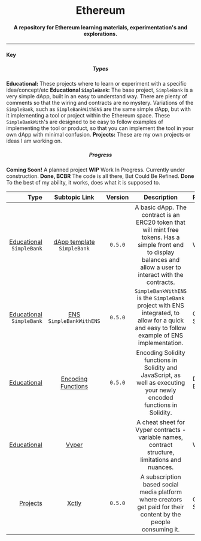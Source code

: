 <div align="center">
   <h1>
      Ethereum
   </h1>
   <h4>
      A repository for Ethereum learning materials, experimentation's and explorations. 
   </h4>
</div>

---- 

#### Key

<div align="center">
<h5>Types</h5>
</div>

**Educational:** These projects where to learn or experiment with a specific idea/concept/etc 
**Educational `SimpleBank`:** The base project,     `SimpleBank` is a very simple dApp, built in an easy to understand way. There are plenty of comments so that the wiring and contracts are no mystery. Variations of the `SimpleBank`, such as `SimpleBankWithENS` are the same simple dApp, but with it implementing a tool or project within the Ethereum space. These `SimpleBankWith`'s are designed to be easy to follow examples of implementing the tool or product, so that you can implement the tool in your own dApp with minimal confusion. 
**Projects:** These are my own projects or ideas I am working on.  

<div align="center">
<h5>Progress</h5>
</div>

**Coming Soon!** A planned project 
**WIP** Work In Progress. Currently under construction.
**Done, BCBR** The code is all there, But Could Be Refined.
**Done** To the best of my ability, it works, does what it is supposed to. 

| Type | Subtopic Link | Version | Description | Progress |
|------:|:-------------:|:-------:|:-----------:|:---------|
| [Educational](Educational) `SimpleBank` | [dApp template](Educational\SimpleBank) `SimpleBank` | `0.5.0` | A basic dApp. The contract is an ERC20 token that will mint free tokens. Has a simple front end to display balances and allow a user to interact with the contracts. | WIP |
| [Educational](Educational) `SimpleBank` | [ENS]() `SimpleBankWithENS` | `0.5.0` | `SimpleBankWithENS` is the `SimpleBank` project with ENS integrated, to allow for a quick and easy to follow example of ENS implementation. | Coming Soon! |
| [Educational](Educational) | [Encoding Functions](Educational\Encoding) | `0.5.0` | Encoding Solidity functions in Solidity and JavaScript, as well as executing your newly encoded functions in Solidity. | Done, BCBR |
| [Educational](Educational) | [Vyper](Educational\Vyper) | | A cheat sheet for Vyper contracts - variable names, contract structure, limitations and nuances. | WIP |
| [Projects](Projects) | [Xctly](Projects\Xctly) | `0.5.0` | A subscription based social media platform where creators get paid for their content by the people consuming it. | Coming Soon! |




